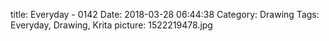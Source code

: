 title: Everyday - 0142
Date: 2018-03-28 06:44:38
Category: Drawing
Tags: Everyday, Drawing, Krita
picture: 1522219478.jpg
